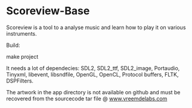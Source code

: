 # Scoreview-Base
Scoreview is a tool to a analyse music and learn how to play it on various instruments.

Build:

make project

It needs a lot of dependecies: SDL2, SDL2_ttf, SDL2_image, Portaudio, Tinyxml, libevent, libsndfile, OpenGL, OpenCL, Protocol buffers, FLTK, DSPFilters.

The artwork in the app directory is not available on github and must be recovered from the sourcecode tar file @ www.vreemdelabs.com
